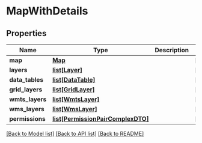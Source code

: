# MapWithDetails

## Properties
Name | Type | Description | Notes
------------ | ------------- | ------------- | -------------
**map** | [**Map**](Map.md) |  | [optional] 
**layers** | [**list[Layer]**](Layer.md) |  | [optional] 
**data_tables** | [**list[DataTable]**](DataTable.md) |  | [optional] 
**grid_layers** | [**list[GridLayer]**](GridLayer.md) |  | [optional] 
**wmts_layers** | [**list[WmtsLayer]**](WmtsLayer.md) |  | [optional] 
**wms_layers** | [**list[WmsLayer]**](WmsLayer.md) |  | [optional] 
**permissions** | [**list[PermissionPairComplexDTO]**](PermissionPairComplexDTO.md) |  | [optional] 

[[Back to Model list]](../README.md#documentation-for-models) [[Back to API list]](../README.md#documentation-for-api-endpoints) [[Back to README]](../README.md)

